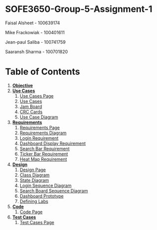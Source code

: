 # SOFE3650-Group-5-Assignment-1

Faisal Alsheet - 100639174

Mike Frackowiak - 100401611

Jean-paul Saliba - 100741759

Saaransh Sharma - 100701820


# Table of Contents
1. [**Objective**](#Objective)
2. [**Use Cases**](#Use-Cases)
    1. [Use Cases Page](/Use%20Cases/)
    2. [Use Cases](/Use%20Cases/3%20-%20UseCases.pdf)
    3. [Jam Board](/Use%20Cases/1%20-%20JamBoard.png)
    4. [CRC Cards](/Use%20Cases/4%20-%20CRC%20Cards.pdf)
    5. [Use Case Diagram](/Use%20Cases/5%20-%20UseCase%20Diagram.jpg)
3. [**Requirements**](#Requirements)
    1. [Requirements Page](/Requirements/)
    2. [Requirements Diagram](/Requirements/1%20-%20Requirements%20Diagram.jpg)
    3. [Login Requirement](/Requirements/2%20-%20REQ001%20-%20Login.pdf)
    4. [Dashboard Display Requirement](/Requirements/3%20-%20REQ002%20-%20Dashboard%20Display.pdf)
    5. [Search Bar Requirement](/Requirements/4%20-%20REQ003%20-%20Search%20Bar.pdf)
    6. [Ticker Bar Requirement](/Requirements/5%20-%20REQ004%20-%20Ticker%20Bar.pdf)
    7. [Heat Map Requirement](/Requirements/6%20-%20REQ005%20-%20Heat%20Map.pdf)
4. [**Design**](#Design)
    1. [Design Page](/Design/)
    2. [Class Diagram](/Design/1%20-%20Class%20Diagram.jpg)
    3. [State Diagram](/Design/2%20-%20State%20Diagram.jpg)
    4. [Login Sequence Diagram](/Design/3%20-%20LoginSequenceDiagram.jpg)
    5. [Search Board Sequence Diagram](/Design/4%20-%20SearchbarSequenceDiagram.jpg)
    6. [Dashboard Prototype](/Design/5%20-%20Prototype%20Dashboard.pdf)
    7. [Defining Labs](/Design/Defining%20Labs)
5. [**Code**](#Code)
    1. [Code Page](/Code/)
6. [**Test Cases**](#Test-Cases)
    1. [Test Cases Page](/Test%20Cases/)












